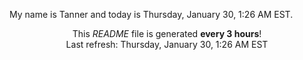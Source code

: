 My name is Tanner and today is Thursday, January 30, 1:26 AM EST.

<p align="center">This <i>README</i> file is generated <b>every 3 hours</b>!</br>Last refresh: Thursday, January 30, 1:26 AM EST<br /></p>
